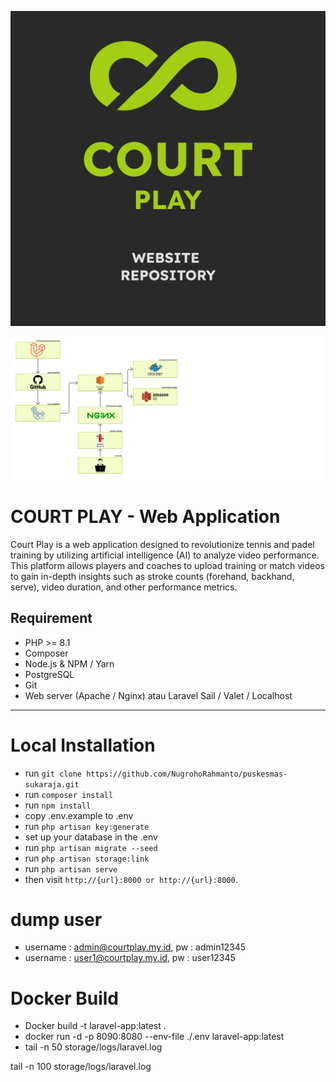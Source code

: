 ![CourtPlay Logo](README/CP_WEB.png)

![Tech Stack](README/tech_stack.png)

# COURT PLAY - Web Application

Court Play is a web application designed to revolutionize tennis and padel training by utilizing artificial intelligence (AI) to analyze video performance. This platform allows players and coaches to upload training or match videos to gain in-depth insights such as stroke counts (forehand, backhand, serve), video duration, and other performance metrics.

## Requirement

-   PHP >= 8.1
-   Composer
-   Node.js & NPM / Yarn
-   PostgreSQL
-   Git
-   Web server (Apache / Nginx) atau Laravel Sail / Valet / Localhost

---

# Local Installation

-   run `git clone https://github.com/NugrohoRahmanto/puskesmas-sukaraja.git`
-   run `composer install`
-   run `npm install`
-   copy .env.example to .env
-   run `php artisan key:generate`
-   set up your database in the .env
-   run `php artisan migrate --seed`
-   run `php artisan storage:link`
-   run `php artisan serve`
-   then visit `http://{url}:8000 or http://{url}:8000`.

# dump user

-   username : admin@courtplay.my.id, pw : admin12345
-   username : user1@courtplay.my.id, pw : user12345

# Docker Build
- Docker build -t laravel-app:latest .
- docker run -d -p 8090:8080 --env-file ./.env laravel-app:latest
- tail -n 50 storage/logs/laravel.log

tail -n 100 storage/logs/laravel.log